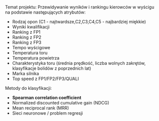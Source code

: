 Temat projektu: Przewidywanie wyników i rankingu kierowców w wyścigu na podstawie następujących atrybutów:
   - Rodzaj opon (C1 - najtwardsze,C2,C3,C4,C5 - najbardziej miękkie)
   - Wyniki kwalifikacji
   - Ranking z FP1 
   - Ranking z FP2
   - Ranking z FP3
   - Tempo wyścigowe
   - Temperatura toru
   - Temperatura powietrza
   - Charakterystyka toru (średnia prędkość, liczba wolnych zakrętów, klasyfikacje bolidów z poprzednich lat)
   - Marka silnika
   - Top speed z FP1/FP2/FP3/QUALI

Metody do klasyfikacji:
- **Spearman correlation coefficient**
- Normalized discounted cumulative gain (NDCG)
- Mean reciprocal rank (MRR)
- Sieci neuronowe / problem regresji
